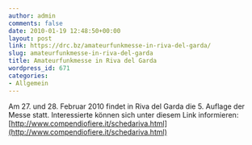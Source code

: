 ```yaml
---
author: admin
comments: false
date: 2010-01-19 12:48:50+00:00
layout: post
link: https://drc.bz/amateurfunkmesse-in-riva-del-garda/
slug: amateurfunkmesse-in-riva-del-garda
title: Amateurfunkmesse in Riva del Garda
wordpress_id: 671
categories:
- Allgemein
---
```


Am 27. und 28. Februar 2010 findet in Riva del Garda die 5. Auflage der Messe statt. Interessierte können sich unter diesem Link informieren: [http://www.compendiofiere.it/schedariva.html](http://www.compendiofiere.it/schedariva.html)
